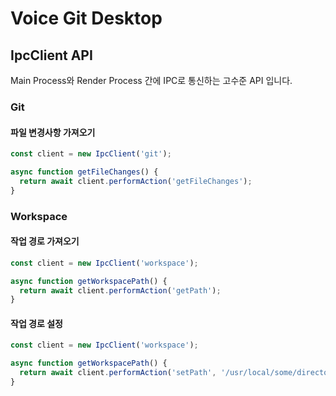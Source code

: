 # Voice Git Desktop

## IpcClient API

Main Process와 Render Process 간에 IPC로 통신하는 고수준 API 입니다.

### Git
#### 파일 변경사항 가져오기
```typescript
const client = new IpcClient('git');

async function getFileChanges() {
  return await client.performAction('getFileChanges');
}
```

### Workspace
#### 작업 경로 가져오기
```typescript
const client = new IpcClient('workspace');

async function getWorkspacePath() {
  return await client.performAction('getPath');
}
```

#### 작업 경로 설정
```typescript
const client = new IpcClient('workspace');

async function getWorkspacePath() {
  return await client.performAction('setPath', '/usr/local/some/directory');
}
```
